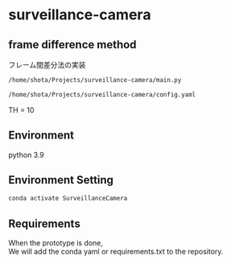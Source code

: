 # surveillance-camera

## frame difference method

フレーム間差分法の実装  

```bash
/home/shota/Projects/surveillance-camera/main.py
```

```bash
/home/shota/Projects/surveillance-camera/config.yaml
```

TH = 10  


## Environment

python 3.9

## Environment Setting

```bash
conda activate SurveillanceCamera
```

## Requirements
When the prototype is done,  
We will add the conda yaml or requirements.txt to the repository.  
